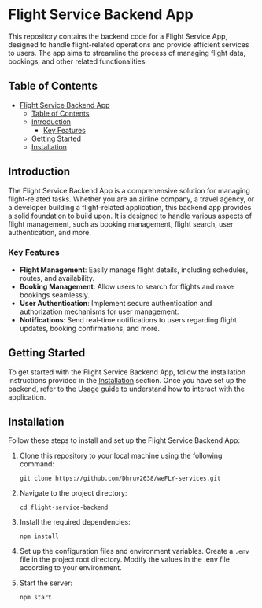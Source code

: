 # Flight Service Backend App

This repository contains the backend code for a Flight Service App, designed to handle flight-related operations and provide efficient services to users. The app aims to streamline the process of managing flight data, bookings, and other related functionalities.

## Table of Contents

- [Flight Service Backend App](#flight-service-backend-app)
  - [Table of Contents](#table-of-contents)
  - [Introduction](#introduction)
    - [Key Features](#key-features)
  - [Getting Started](#getting-started)
  - [Installation](#installation)

## Introduction

The Flight Service Backend App is a comprehensive solution for managing flight-related tasks. Whether you are an airline company, a travel agency, or a developer building a flight-related application, this backend app provides a solid foundation to build upon. It is designed to handle various aspects of flight management, such as booking management, flight search, user authentication, and more.

### Key Features

- **Flight Management**: Easily manage flight details, including schedules, routes, and availability.
- **Booking Management**: Allow users to search for flights and make bookings seamlessly.
- **User Authentication**: Implement secure authentication and authorization mechanisms for user management.
- **Notifications**: Send real-time notifications to users regarding flight updates, booking confirmations, and more.

## Getting Started

To get started with the Flight Service Backend App, follow the installation instructions provided in the [Installation](#installation) section. Once you have set up the backend, refer to the [Usage](#usage) guide to understand how to interact with the application.

## Installation

Follow these steps to install and set up the Flight Service Backend App:

1. Clone this repository to your local machine using the following command:
    ```
    git clone https://github.com/Dhruv2638/weFLY-services.git
    ```

2. Navigate to the project directory:
   ```
   cd flight-service-backend
   ```

3. Install the required dependencies:
   ```
   npm install
   ```

4. Set up the configuration files and environment variables.
    Create a `.env` file in the project root directory.
    Modify the values in the .env file according to your environment.

5. Start the server:
    ```
    npm start
    ```



